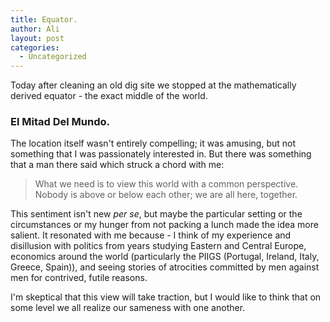 ```yaml
---
title: Equator.
author: Ali
layout: post
categories:
  - Uncategorized
---
```

Today after cleaning an old dig site we stopped at the mathematically derived equator - the exact middle of the world.

### El Mitad Del Mundo.
The location itself wasn't entirely compelling; it was amusing, but not something that I was passionately interested in. But there was something that a man there said which struck a chord with me:

> What we need is to view this world with a common perspective. Nobody is above or below each other; we are all here, together.

This sentiment isn't new *per se*, but maybe the particular setting or the circumstances or my hunger from not packing a lunch made the idea more salient. It resonated with me because - I think of my experience and disillusion with politics from years studying Eastern and Central Europe, economics around the world (particularly the PIIGS (Portugal, Ireland, Italy, Greece, Spain)), and seeing stories of atrocities committed by men against men for contrived, futile reasons.

I'm skeptical that this view will take traction, but I would like to think that on some level we all realize our sameness with one another.